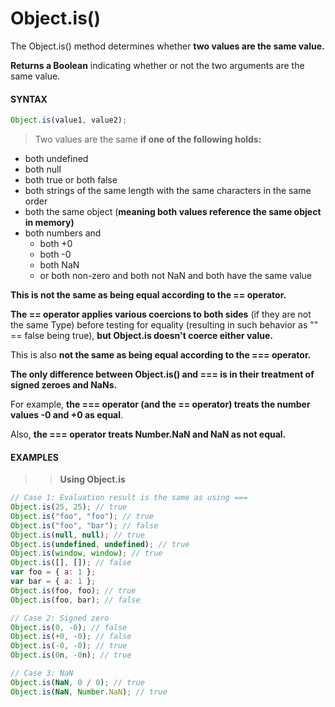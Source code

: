 # Object.is()

The Object.is() method determines whether **two values are the same value.**

**Returns a Boolean** indicating whether or not the two arguments are the same value.

#### **SYNTAX**

```js
Object.is(value1, value2);
```

> Two values are the same **if one of the following holds:**

- both undefined
- both null
- both true or both false
- both strings of the same length with the same characters in the same order
- both the same object (**meaning both values reference the same object in memory)**
- both numbers and
  - both +0
  - both -0
  - both NaN
  - or both non-zero and both not NaN and both have the same value

**This is not the same as being equal according to the == operator.**

**The == operator applies various coercions to both sides** (if they are not the same Type) before testing for equality (resulting in such behavior as "" == false being true), **but Object.is doesn't coerce either value.**

This is also **not the same as being equal according to the === operator.**

**The only difference between Object.is() and === is in their treatment of signed zeroes and NaNs.**

For example, **the === operator (and the == operator) treats the number values -0 and +0 as equal**.

Also, **the === operator treats Number.NaN and NaN as not equal.**

#### **EXAMPLES**

> > **Using Object.is**

```js
// Case 1: Evaluation result is the same as using ===
Object.is(25, 25); // true
Object.is("foo", "foo"); // true
Object.is("foo", "bar"); // false
Object.is(null, null); // true
Object.is(undefined, undefined); // true
Object.is(window, window); // true
Object.is([], []); // false
var foo = { a: 1 };
var bar = { a: 1 };
Object.is(foo, foo); // true
Object.is(foo, bar); // false

// Case 2: Signed zero
Object.is(0, -0); // false
Object.is(+0, -0); // false
Object.is(-0, -0); // true
Object.is(0n, -0n); // true

// Case 3: NaN
Object.is(NaN, 0 / 0); // true
Object.is(NaN, Number.NaN); // true
```

